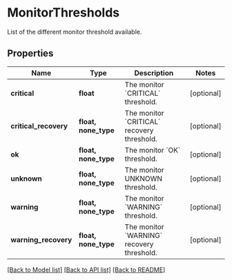 # MonitorThresholds

List of the different monitor threshold available.
## Properties
Name | Type | Description | Notes
------------ | ------------- | ------------- | -------------
**critical** | **float** | The monitor &#x60;CRITICAL&#x60; threshold. | [optional] 
**critical_recovery** | **float, none_type** | The monitor &#x60;CRITICAL&#x60; recovery threshold. | [optional] 
**ok** | **float, none_type** | The monitor &#x60;OK&#x60; threshold. | [optional] 
**unknown** | **float, none_type** | The monitor UNKNOWN threshold. | [optional] 
**warning** | **float, none_type** | The monitor &#x60;WARNING&#x60; threshold. | [optional] 
**warning_recovery** | **float, none_type** | The monitor &#x60;WARNING&#x60; recovery threshold. | [optional] 

[[Back to Model list]](README.md#documentation-for-models) [[Back to API list]](README.md#documentation-for-api-endpoints) [[Back to README]](README.md)


